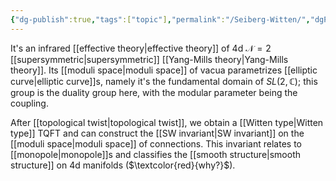 ```yaml
---
{"dg-publish":true,"tags":["topic"],"permalink":"/Seiberg-Witten/","dgPassFrontmatter":true,"created":"2024-11-24T14:36:24.361+01:00","updated":"2024-12-19T22:54:57.032+01:00"}
---
```



It's an infrared [[effective theory\|effective theory]] of 4d $\mathscr{N}=2$ [[supersymmetric\|supersymmetric]] [[Yang-Mills theory\|Yang-Mills theory]]. Its [[moduli space\|moduli space]] of vacua parametrizes [[elliptic curve\|elliptic curve]]s, namely it's the fundamental domain of $SL(2,\mathbb{C})$; this group is the duality group here, with the modular parameter being the coupling.


After [[topological twist\|topological twist]], we obtain a [[Witten type\|Witten type]] TQFT and can construct the [[SW invariant\|SW invariant]] on the [[moduli space\|moduli space]] of connections. This invariant relates to [[monopole\|monopole]]s and classifies the [[smooth structure\|smooth structure]] on 4d manifolds ($\textcolor{red}{why?}$).

